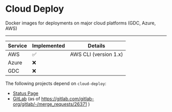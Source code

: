 # Cloud Deploy

Docker images for deployments on major cloud platforms (GDC, Azure, AWS)

---

| Service  | Implemented  |  Details |
|-------|-----|---|
| AWS   | ✅  | AWS CLI (version 1.x)  |
| Azure | ❌  |   |
| GDC   | ❌  |   |

The following projects depend on `cloud-deploy`:
- [Status Page](https://gitlab.com/gitlab-org/status-page)
- [GitLab](htps://gitlab.com/gitlab-org/gitlab) (as of https://gitlab.com/gitlab-org/gitlab/-/merge_requests/26371 )

